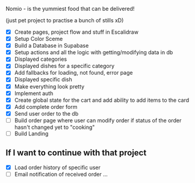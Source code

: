 Nomio - is the yummiest food that can be delivered!

(just pet project to practise a bunch of stills xD)

- [X] Create pages, project flow and stuff in Escalidraw
- [X] Setup Color Sceme
- [X] Build a Database in Supabase
- [X] Setup actions and all the logic with getting/modifying data in db
- [X] Displayed categories
- [X] Displayed dishes for a specific category
- [x] Add fallbacks for loading, not found, error page
- [x] Displayed specific dish
- [x] Make everything look pretty
- [x] Implement auth
- [x] Create global state for the cart and add ability to add items to the card
- [x] Add complete order form
- [x] Send user order to the db
- [ ] Build order page where user can modify order if status of the order hasn't changed yet to "cooking"
- [ ] Build Landing

## If I want to continue with that project
- [X] Load order history of specific user
- [ ] Email notification of received order
...
